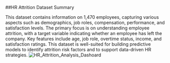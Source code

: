 ##HR Attrition Dataset Summary

This dataset contains information on 1,470 employees, capturing various aspects such as demographics, job roles, compensation, performance, and satisfaction levels. The primary focus is on understanding employee attrition, with a target variable indicating whether an employee has left the company. Key features include age, job role, overtime status, income, and satisfaction ratings. This dataset is well-suited for building predictive models to identify attrition risk factors and to support data-driven HR strategies.
![HR_Attrition_Analysis_Dashoard](https://github.com/user-attachments/assets/e973abae-fb11-4c57-8bb8-ab8d6c0a5fa1)
